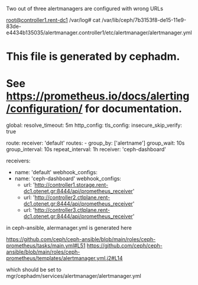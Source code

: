 
Two out of three alertmanagers are configured with wrong URLs

root@controller1.rent-dc1 /var/log# cat /var/lib/ceph/7b3153f8-de15-11e9-83de-e4434b135035/alertmanager.controller1/etc/alertmanager/alertmanager.yml
# This file is generated by cephadm.
# See https://prometheus.io/docs/alerting/configuration/ for documentation.

global:
  resolve_timeout: 5m
  http_config:
    tls_config:
      insecure_skip_verify: true

route:
  receiver: 'default'
  routes:
    - group_by: ['alertname']
      group_wait: 10s
      group_interval: 10s
      repeat_interval: 1h
      receiver: 'ceph-dashboard'

receivers:
- name: 'default'
  webhook_configs:
- name: 'ceph-dashboard'
  webhook_configs:
  - url: 'http://controller1.storage.rent-dc1.otenet.gr:8444/api/prometheus_receiver'
  - url: 'http://controller2.ctlplane.rent-dc1.otenet.gr:8444/api/prometheus_receiver'
  - url: 'http://controller3.ctlplane.rent-dc1.otenet.gr:8444/api/prometheus_receiver'



in ceph-ansible, alermanager.yml is generated here

https://github.com/ceph/ceph-ansible/blob/main/roles/ceph-prometheus/tasks/main.yml#L51
https://github.com/ceph/ceph-ansible/blob/main/roles/ceph-prometheus/templates/alertmanager.yml.j2#L14



which should be set to mgr/cephadm/services/alertmanager/alertmanager.yml

